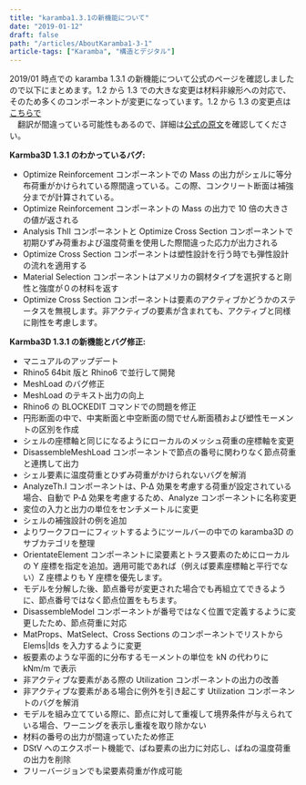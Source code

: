 ```yaml
---
title: "karamba1.3.1の新機能について"
date: "2019-01-12"
draft: false
path: "/articles/AboutKaramba1-3-1"
article-tags: ["Karamba", "構造とデジタル"]
---
```


2019/01 時点での karamba 1.3.1 の新機能について公式のページを確認しましたので以下にまとめます。1.2 から 1.3 での大きな変更は材料非線形への対応で、そのため多くのコンポーネントが変更になっています。1.2 から 1.3 の変更点は[こちらで](https://rgkr-memo.blogspot.com/2018/04/karamba-1-3.html)  
　翻訳が間違っている可能性もあるので、詳細は[公式の原文](https://www.grasshopper3d.com/group/karamba3d/page/new-features-and-bug-fixes)を確認してください。

**Karmba3D 1.3.1 のわかっているバグ:**

- Optimize Reinforcement コンポーネントでの Mass の出力がシェルに等分布荷重がかけられている際間違っている。この際、コンクリート断面は補強分までが計算されている。
- Optimize Reinforcement コンポーネントの Mass の出力で 10 倍の大きさの値が返される
- Analysis ThII コンポーネントと Optimize Cross Section コンポーネントで初期ひずみ荷重および温度荷重を使用した際間違った応力が出力される
- Optimize Cross Section コンポーネントは塑性設計を行う時でも弾性設計の流れを適用する
- Material Selection コンポーネントはアメリカの鋼材タイプを選択すると剛性と強度が０の材料を返す
- Optimize Cross Section コンポーネントは要素のアクティブかどうかのステータスを無視します。非アクティブの要素が含まれても、アクティブと同様に剛性を考慮します。

**Karmba3D 1.3.1 の新機能とバグ修正:**

- マニュアルのアップデート
- Rhino5 64bit 版と Rhino6 で並行して開発
- MeshLoad のバグ修正
- MeshLoad のテキスト出力の向上
- Rhino6 の BLOCKEDIT コマンドでの問題を修正
- 円形断面の中で、中実断面と中空断面の間でせん断面積および塑性モーメントの区別を作成
- シェルの座標軸と同じになるようにローカルのメッシュ荷重の座標軸を変更
- DisassembleMeshLoad コンポーネントで節点の番号に関わりなく節点荷重と連携して出力
- シェル要素に温度荷重とひずみ荷重がかけられないバグを解消
- AnalyzeTh.I コンポーネントは、P‑Δ 効果を考慮する荷重が設定されている場合、自動で P‑Δ 効果を考慮するため、Analyze コンポーネントに名称変更
- 変位の入力と出力の単位をセンチメートルに変更
- シェルの補強設計の例を追加
- よりワークフローにフィットするようにツールバーの中での karamba3D のサブカテゴリを整理
- OrientateElement コンポーネントに梁要素とトラス要素のためにローカルの Y 座標を指定を追加。適用可能であれば（例えば要素座標軸と平行でない）Z 座標よりも Y 座標を優先します。
- モデルを分解した後、節点番号が変更された場合でも再組立てできるように、節点番号ではなく節点位置をもちます。
- DisassembleModel コンポーネントが番号ではなく位置で定義するように変更したため、節点荷重に対応
- MatProps、MatSelect、Cross Sections のコンポーネントでリストから Elems|Ids を入力するように変更
- 板要素のような平面的に分布するモーメントの単位を kN の代わりに kNm/m で表示
- 非アクティブな要素がある際の Utilization コンポーネントの出力の改善
- 非アクティブな要素がある場合に例外を引き起こす Utilization コンポーネントのバグを解消
- モデルを組み立てている際に、節点に対して重複して境界条件が与えられている場合、ワーニングを表示し重複を取り除かない
- 材料の番号の出力が間違っていたため修正
- DStV へのエクスポート機能で、ばね要素の出力に対応し、ばねの温度荷重の出力を削除
- フリーバージョンでも梁要素荷重が作成可能
